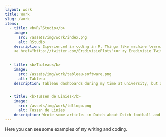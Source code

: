 ```yaml
---
layout: work 
title: Work
slug: /work
items:
  - title: <b>R/RStudio</b>
    image:
      src: /assets/img/work/index.png
      alt: RStudio
    description: Experienced in coding in R. Things like machine learning, data visualisations with ggplot and building Shiny Apps. For examples see my <a href="https://www.gettingbluefingers.com/shiny">Shiny apps</a>, my <a href="https://twitter.com/RobinWilhelmus">personal Twitter</a> 
    <a href="https://twitter.com/EredivisiePlots">or my Eredivisie Twitter bot</a>
    
    
  - title: <b>Tableau</b>
    image:
      src: /assets/img/work/tableau-software.png
      alt: Tableau
    description: Tableau dashboards during my time at university, but also for articles. <a href="https://public.tableau.com/profile/robin.koetsier#!/vizhome/SpelersAlles/Dashboard1?publish=yes">See my dashboard about football players in the Netherlands and their birth place.</a> 


  - title: <b>Tussen de Linies</b>
    image:
      src: /assets/img/work/tdllogo.png
      alt: Tussen de Linies
    description: Wrote some articles in Dutch about Dutch football and Expected Points. <a href="https://www.tussendelinies.nl/profile/robin">Click here for my articles.</a> Besides that, I help the other editors with data and data visualizations for their articles.
---
```


Here you can see some examples of my writing and coding.
<br />
<br />

